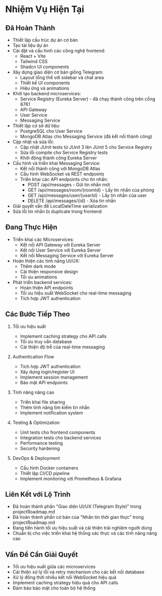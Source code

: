 # Nhiệm Vụ Hiện Tại

## Đã Hoàn Thành
- Thiết lập cấu trúc dự án cơ bản
- Tạo tài liệu dự án
- Cài đặt và cấu hình các công nghệ frontend:
  - React + Vite
  - Tailwind CSS
  - Shadcn UI components
- Xây dựng giao diện cơ bản giống Telegram:
  - Layout tổng thể với sidebar và chat area
  - Thiết kế UI components
  - Hiệu ứng và animations
- Khởi tạo backend microservices:
  - Service Registry (Eureka Server) - đã chạy thành công trên cổng 8761
  - API Gateway
  - User Service
  - Messaging Service
- Thiết lập cơ sở dữ liệu:
  - PostgreSQL cho User Service
  - MongoDB Atlas cho Messaging Service (đã kết nối thành công)
- Cập nhật và sửa lỗi:
  - Cập nhật JUnit tests từ JUnit 3 lên JUnit 5 cho Service Registry
  - Sửa lỗi compile cho Service Registry tests
  - Khởi động thành công Eureka Server
- Cấu hình và triển khai Messaging Service:
  - Kết nối thành công với MongoDB Atlas
  - Cấu hình WebSocket và REST endpoints
  - Triển khai các API endpoints cho tin nhắn:
    * POST /api/messages - Gửi tin nhắn mới
    * GET /api/messages/room/{roomId} - Lấy tin nhắn của phòng
    * GET /api/messages/user/{userId} - Lấy tin nhắn của user
    * DELETE /api/messages/{id} - Xóa tin nhắn
- Giải quyết vấn đề LocalDateTime serialization
- Sửa lỗi tin nhắn bị duplicate trong frontend

## Đang Thực Hiện
- Triển khai các Microservices:
  - Kết nối API Gateway với Eureka Server
  - Kết nối User Service với Eureka Server
  - Kết nối Messaging Service với Eureka Server
- Hoàn thiện các tính năng UI/UX:
  - Thêm dark mode
  - Cải thiện responsive design
  - Tối ưu animations
- Phát triển backend services:
  - Hoàn thiện API endpoints
  - Tối ưu hiệu suất WebSocket cho real-time messaging
  - Tích hợp JWT authentication

## Các Bước Tiếp Theo
1. Tối ưu hiệu suất
   - Implement caching strategy cho API calls
   - Tối ưu truy vấn database
   - Cải thiện độ trễ của real-time messaging

2. Authentication Flow
   - Tích hợp JWT authentication
   - Xây dựng login/register UI
   - Implement session management
   - Bảo mật API endpoints

3. Tính năng nâng cao
   - Triển khai file sharing
   - Thêm tính năng tìm kiếm tin nhắn
   - Implement notification system

4. Testing & Optimization
   - Unit tests cho frontend components
   - Integration tests cho backend services
   - Performance testing
   - Security hardening

5. DevOps & Deployment
   - Cấu hình Docker containers
   - Thiết lập CI/CD pipeline
   - Implement monitoring với Prometheus & Grafana

## Liên Kết với Lộ Trình
- Đã hoàn thành phần "Giao diện UI/UX (Telegram Style)" trong projectRoadmap.md
- Đã hoàn thành phần cơ bản của "Nhắn tin thời gian thực" trong projectRoadmap.md
- Đang tiến hành tối ưu hiệu suất và cải thiện trải nghiệm người dùng
- Chuẩn bị cho việc triển khai hệ thống xác thực và các tính năng nâng cao

## Vấn Đề Cần Giải Quyết
- Tối ưu hiệu suất giữa các microservices
- Cải thiện xử lý lỗi và retry mechanism cho các kết nối database
- Xử lý đồng thời nhiều kết nối WebSocket hiệu quả
- Implement caching strategy hiệu quả cho API calls
- Đảm bảo bảo mật cho toàn bộ hệ thống
